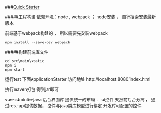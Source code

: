 ###[Quick Starter](../../wiki/Quick-Starter)



#####工程构建
依赖环境：node , webpack ； node安装 ， 自行搜索安装最新版本

前端基于webpack构建的 ， 所以需要先安装webpack
```
npm install --save-dev webpack
```
#####构建前端库文件
``` 
cd src\main\static
npm i 
npm start
```

运行test 下面ApplicationStarter
访问地址 http://localhost:8080/index.html

执行maven打包 得到jar即可


vue-adminlte-java 后台界面库 
提供统一的布局 ， ui控件
天然前后台分离 ， 通过rest-api提供数据， 控件与java类库模型进行绑定
开发时可配置的控件



